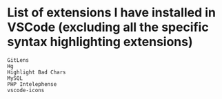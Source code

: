 # List of extensions I have installed in VSCode (excluding all the specific syntax highlighting extensions)

```
GitLens
Hg
Highlight Bad Chars
MySQL
PHP Intelephense
vscode-icons
```